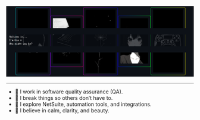 <img src="https://raw.githubusercontent.com/byGia/byGia/main/my-banner-gia.png" alt="byGia banner" width="1200px" />

---
<p align="center">

- 🤯 I work in software quality assurance (QA).  
- 🫢 I break things so others don’t have to.  
- 🤔 I explore NetSuite, automation tools, and integrations.  
- 🫠 I believe in calm, clarity, and beauty.  

</p>
